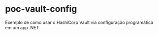 # poc-vault-config
Exemplo de como usar o HashiCorp Vault via configuração programática em um app .NET
